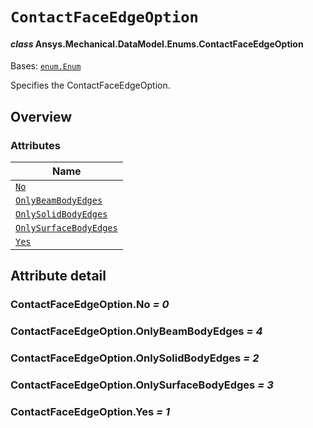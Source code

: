 # `ContactFaceEdgeOption`

<a id="ansys.mechanical.stubs.v241.Ansys.Mechanical.DataModel.Enums.ContactFaceEdgeOption"></a>

#### *class* Ansys.Mechanical.DataModel.Enums.ContactFaceEdgeOption

Bases: [`enum.Enum`](https://docs.python.org/3/library/enum.html#enum.Enum)

Specifies the ContactFaceEdgeOption.

<!-- !! processed by numpydoc !! -->

<a id="overview"></a>

## Overview

### Attributes

| Name |
| ----------------------------------------------------------------------- |
| [`No`](#ContactFaceEdgeOption.No) |
| [`OnlyBeamBodyEdges`](#ContactFaceEdgeOption.OnlyBeamBodyEdges) |
| [`OnlySolidBodyEdges`](#ContactFaceEdgeOption.OnlySolidBodyEdges) |
| [`OnlySurfaceBodyEdges`](#ContactFaceEdgeOption.OnlySurfaceBodyEdges) |
| [`Yes`](#ContactFaceEdgeOption.Yes) |

<a id="attribute-detail"></a>

## Attribute detail

<a id="ContactFaceEdgeOption.No"></a>

### ContactFaceEdgeOption.No *= 0*

<a id="ContactFaceEdgeOption.OnlyBeamBodyEdges"></a>

### ContactFaceEdgeOption.OnlyBeamBodyEdges *= 4*

<a id="ContactFaceEdgeOption.OnlySolidBodyEdges"></a>

### ContactFaceEdgeOption.OnlySolidBodyEdges *= 2*

<a id="ContactFaceEdgeOption.OnlySurfaceBodyEdges"></a>

### ContactFaceEdgeOption.OnlySurfaceBodyEdges *= 3*

<a id="ContactFaceEdgeOption.Yes"></a>

### ContactFaceEdgeOption.Yes *= 1*


